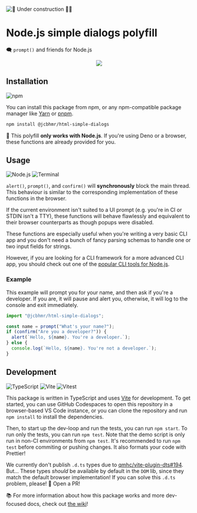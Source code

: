 ![🚧 Under construction 👷‍♂️](https://i.imgur.com/LEP2R3N.png)

# Node.js simple dialogs polyfill

🗨️ `prompt()` and friends for Node.js

<div align="center">

![](https://i.imgur.com/Fgfv0R3.png)

</div>

## Installation

![npm](https://img.shields.io/static/v1?style=for-the-badge&message=npm&color=CB3837&logo=npm&logoColor=FFFFFF&label=)

You can install this package from npm, or any npm-compatible package manager
like [Yarn] or [pnpm].

```sh
npm install @jcbhmr/html-simple-dialogs
```

🛑 This polyfill **only works with Node.js**. If you're using Deno or a browser,
these functions are already provided for you.

## Usage

![Node.js](https://img.shields.io/static/v1?style=for-the-badge&message=Node.js&color=339933&logo=Node.js&logoColor=FFFFFF&label=)
![Terminal](https://img.shields.io/static/v1?style=for-the-badge&message=Terminal&color=4D4D4D&logo=Windows+Terminal&logoColor=FFFFFF&label=)

`alert()`, `prompt()`, and `confirm()` will **synchronously** block the main
thread. This behaviour is similar to the corresponding implementation of these
functions in the browser.

If the current environment isn't suited to a UI prompt (e.g. you're in CI or
STDIN isn't a TTY), these functions will behave flawlessly and equivalent to
their browser counterparts as though popups were disabled.

These functions are especially useful when you're writing a very basic CLI app
and you don't need a bunch of fancy parsing schemas to handle one or two input
fields for strings.

However, if you are looking for a CLI framework for a more advanced CLI app, you
should check out one of the [popular CLI tools for Node.js].

### Example

This example will prompt you for your name, and then ask if you're a developer.
If you are, it will pause and alert you, otherwise, it will log to the console
and exit immediately.

```js
import "@jcbhmr/html-simple-dialogs";

const name = prompt("What's your name?");
if (confirm("Are you a developer?")) {
  alert(`Hello, ${name}. You're a developer.`);
} else {
  console.log(`Hello, ${name}. You're not a developer.`);
}
```

## Development

![TypeScript](https://img.shields.io/static/v1?style=for-the-badge&message=TypeScript&color=3178C6&logo=TypeScript&logoColor=FFFFFF&label=)
![Vite](https://img.shields.io/static/v1?style=for-the-badge&message=Vite&color=646CFF&logo=Vite&logoColor=FFFFFF&label=)
![Vitest](https://img.shields.io/static/v1?style=for-the-badge&message=Vitest&color=6E9F18&logo=Vitest&logoColor=FFFFFF&label=)

This package is written in TypeScript and uses [Vite] for development. To get
started, you can use GitHub Codespaces to open this repository in a
browser-based VS Code instance, or you can clone the repository and run
`npm install` to install the dependencies.

Then, to start up the dev-loop and run the tests, you can run `npm start`. To
run only the tests, you can run `npm test`. Note that the demo script is only
run in non-CI environments from `npm test`. It's recommended to run `npm test`
before commiting or pushing changes. It also formats your code with Prettier!

We currently don't publish `.d.ts` types due to [qmhc/vite-plugin-dts#194].
But... These types _should_ be available by default in the `DOM` lib, since they
match the default browser implementation! If you can solve this `.d.ts` problem,
please! 🙏 Open a PR!

📚 For more information about how this package works and more dev-focused docs,
check out [the wiki]!

<!-- prettier-ignore-start -->
[yarn]: https://yarnpkg.com/
[pnpm]: https://pnpm.io/
[popular cli tools for node.js]: https://github.com/sindresorhus/awesome-nodejs#command-line-utilities
[vite]: https://vitejs.dev/
[qmhc/vite-plugin-dts#194]: https://github.com/qmhc/vite-plugin-dts/issues/194
[the wiki]: https://github.com/jcbhmr/node-simple-dialogs/wiki
<!-- prettier-ignore-end -->
